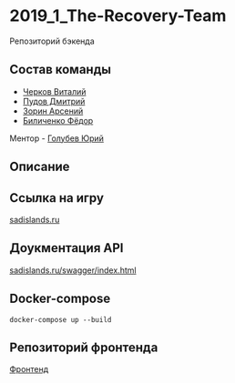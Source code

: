 # 2019_1_The-Recovery-Team

Репозиторий бэкенда

## Состав команды

- [Черков Виталий](https://github.com/VitalyCherkov)
- [Пудов Дмитрий](https://github.com/DPudov)
- [Зорин Арсений](https://github.com/ZorinArsenij)
- [Биличенко Фёдор](https://github.com/FedorBilichenko)

Ментор - [Голубев Юрий](https://github.com/Ansile)

## Описание

## Ссылка на игру

[sadislands.ru](http://sadislands.ru/)

## Доукментация API

[sadislands.ru/swagger/index.html](http://sadislands.ru/swagger/index.html)

## Docker-compose

`docker-compose up --build`

## Репозиторий фронтенда
 
[Фронтенд](https://github.com/frontend-park-mail-ru/2019_1_The-Recovery-Team)

